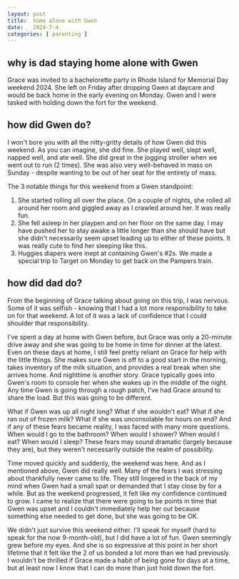```yaml
---
layout: post
title:  home alone with Gwen
date:   2024-7-4
categories: [ parenting ]
---
```


## why is dad staying home alone with Gwen
Grace was invited to a bachelorette party 
in Rhode Island for Memorial Day weekend 2024. 
She left on Friday after dropping Gwen at
daycare and would be back home in the early
evening on Monday. Gwen and I were tasked with 
holding down the fort for the weekend.

## how did Gwen do?
I won't bore you with all the nitty-gritty details 
of how Gwen did this weekend.
As you can imagine, she did fine. She played
well, slept well, napped well, and ate well.
She did great in the jogging stroller when we 
went out to run (2 times). She was also very 
well-behaved in mass on Sunday - despite wanting 
to be out of her seat for the entirety of mass. 

The 3 notable things for this weekend from
a Gwen standpoint:
1. She started rolling all over the place. On a 
couple of nights, she rolled all around 
her room and giggled away as I crawled around her.
It was really fun.
1. She fell asleep in her playpen and on her
floor on the same day. I may have pushed her to 
stay awake a little longer than she should have
but she didn't necessarily seem upset leading
up to either of these points. It was really cute 
to find her sleeping like this.
1. Huggies diapers were inept at containing Gwen's
#2s. We made a special trip to Target on Monday 
to get back on the Pampers train. 

## how did dad do?
From the beginning of Grace talking about 
going on this trip, I was nervous. Some of it
was selfish - knowing that I had a lot more
responsibility to take on for that weekend. A 
lot of it was a lack of confidence that I could
shoulder that responsibility.

I've spent a day at home with Gwen before, but
Grace was only a 20-minute 
drive away and she was going to be home in
time for dinner at the latest. Even on these
days at home, I still feel pretty reliant on 
Grace for help with the little things. She 
makes sure Gwen is off to a good start in the
morning, takes inventory of the milk situation,
and provides a real break when she arrives home. 
And nighttime is another story. Grace
typically goes into Gwen's room to 
console her when she wakes up in the middle of 
the night. Any time Gwen is going through a 
rough patch, I've had Grace around to share
the load. But this was going to be different.

What if Gwen was up all night long? What if 
she wouldn't eat? What if she ran out of 
frozen milk? What if she was unconsolable
for hours on end? And if any of these fears 
became reality, I was faced with many more
questions. When would I go to the bathroom?
When would I shower? When would I eat? When
would I sleep? These fears may sound dramatic
(largely because they are), but they weren't 
necessarily outside the realm of possibility.

Time moved quickly and suddenly, the weekend was 
here. And as I mentioned above, Gwen did really well.
Many of the fears I was stressing about thankfully never
came to life. They still lingered in the back
of my mind when Gwen had a small spat or
demanded that I stay close by for a while.
But as the weekend progressed, it felt like my
confidence continued to grow. I came to realize 
that there were going to be points in time that
Gwen was upset and I couldn't immediately help
her out because something else needed to get done,
but she was going to be OK. 

We didn't just survive this weekend
either. I'll speak for myself (hard to speak for the
now 9-month-old), but I did have a lot of fun.
Gwen seemingly grew before my eyes. And she is so
expressive at this point in her short lifetime that
it felt like the 2 of us bonded a lot more than we 
had previously. I wouldn't be thrilled if Grace made
a habit of being gone for days at a time, but at least
now I know that I can do more than just hold down
the fort. 

